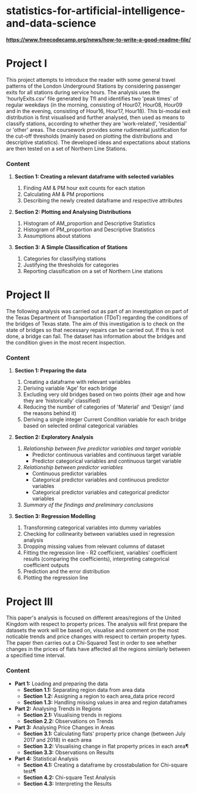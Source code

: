 # statistics-for-artificial-intelligence-and-data-science


**https://www.freecodecamp.org/news/how-to-write-a-good-readme-file/**


# **Project I**

This project attempts to introduce the reader with some general travel patterns of the London Underground Stations 
by considering passenger exits for all stations during service hours. The analysis uses the 'hourlyExits.csv' file
generated by Tfl and identifies two 'peak times' of regular weekdays (in the morning, consisting of Hour07, Hour08, Hour09 and in the evening, consisting of Hour16, Hour17, Hour18). This bi-modal exit distribution is first visualised and further analysed, then used as means to classify stations, according to whether they are 'work-related', 'residential' or 'other' areas. The coursework provides some rudimental justification for the cut-off thresholds (mainly based on plotting the distributions and descriptive statistics). The developed ideas and expectations about stations are then tested on a set of Northern Line Stations.

### Content

 1. **Section 1: Creating a relevant dataframe with selected variables**
      1. Finding AM & PM hour exit counts for each station
      1. Calculating AM & PM proportions
      1. Describing the newly created dataframe and respective attributes
      
 2. **Section 2: Plotting and Analysing Distributions**
      1. Histogram of AM_proportion and Descriptive Statistics
      1. Histogram of PM_proportion and Descriptive Statistics
      1. Assumptions about stations
      
 3. **Section 3: A Simple Classification of Stations**
      1. Categories for classifying stations 
      1. Justifying the thresholds for categories
      1. Reporting classification on a set of Northern Line stations



# **Project II**

The following analysis was carried out as part of an investigation on part of the Texas Department of Transportation (TDoT) regarding the conditions of the bridges of Texas state. The aim of this investigation is to check on the state of bridges so that necessary repairs can be carried out. If this is not done, a bridge can fail. The dataset has information about the bridges and the condition given in the most recent inspection.

### Content

 1. **Section 1: Preparing the data**
      1. Creating a dataframe with relevant variables
      1. Deriving variable 'Age' for each bridge
      1. Excluding very old bridges based on two points (their age and how they are 'historically' classified)
      1. Reducing the number of categories of 'Material' and 'Design' (and the reasons behind it)
      1. Deriving a single integer Current Condition variable for each bridge based on selected ordinal categorical variables
      
 2. **Section 2: Exploratory Analysis**
      1. _Relationship between five predictor variables and target variable_
          * Predictor continuous variables and continuous target variable
          * Predictor categorical variables and continuous target variable
      1. _Relationship between predictor variables_
          * Continuous predictor variables
          * Categorical predictor variables and continuous predictor variables
          * Categorical predictor variables and categorical predictor variables
      1. _Summary of the findings and preliminary conclusions_
      
 3. **Section 3: Regression Modelling**
      1. Transforming categorical variables into dummy variables
      1. Checking for collinearity between variables used in regression analysis
      1. Dropping missing values from relevant columns of dataset
      1. Fitting the regression line - R2 coefficient, variables' coefficient results (comparing the coefficients), interpreting categorical coefficient outputs
      1. Prediction and the error distribution
      1. Plotting the regression line



# **Project III**
This paper's analysis is focused on different areas/regions of the United Kingdom with respect to property prices. The analysis will first prepare the datasets the work will be based on, visualise and comment on the most noticable trends and price changes with respect to certain property types. The paper then carries out a Chi-Squared Test in order to see whether changes in the prices of flats have affected all the regions similarly between a specified time interval. 

### **Content**
* **Part 1:** Loading and preparing the data
    * **Section 1.1:** Separating region data from area data
    * **Section 1.2:** Assigning a region to each area_data price record
    * **Section 1.3:** Handling missing values in area and region dataframes
* **Part 2:** Analysing Trends in Regions
    * **Section 2.1:** Visualising trends in regions
    * **Section 2.2:** Observations on Trends
* **Part 3:** Analysing Price Changes in Areas
    * **Section 3.1:** Calculating flats' property price change (between July 2017 and 2018) in each area
    * **Section 3.2:** Visualising change in flat property prices in each area¶
    * **Section 3.3:** Observations on Results  
* **Part 4:** Statistical Analysis
    * **Section 4.1:** Creating a dataframe by crosstabulation for Chi-square test¶
    * **Section 4.2:** Chi-square Test Analysis
    * **Section 4.3:** Interpreting the Results
